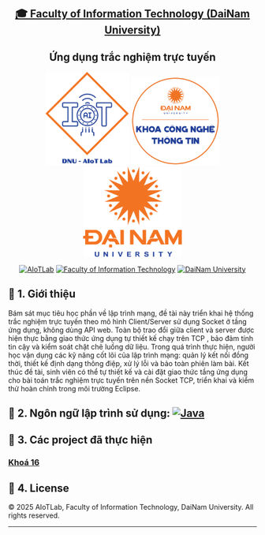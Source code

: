 <h2 align="center">
    <a href="https://dainam.edu.vn/vi/khoa-cong-nghe-thong-tin">
    🎓 Faculty of Information Technology (DaiNam University)
    </a>
</h2>
<h2 align="center">
   Ứng dụng trắc nghiệm trực tuyến
</h2>
<div align="center">
    <p align="center">
        <img src="docs/aiotlab_logo.png" alt="AIoTLab Logo" width="170"/>
        <img src="docs/fitdnu_logo.png" alt="AIoTLab Logo" width="180"/>
        <img src="docs/dnu_logo.png" alt="DaiNam University Logo" width="200"/>
    </p>

[![AIoTLab](https://img.shields.io/badge/AIoTLab-green?style=for-the-badge)](https://www.facebook.com/DNUAIoTLab)
[![Faculty of Information Technology](https://img.shields.io/badge/Faculty%20of%20Information%20Technology-blue?style=for-the-badge)](https://dainam.edu.vn/vi/khoa-cong-nghe-thong-tin)
[![DaiNam University](https://img.shields.io/badge/DaiNam%20University-orange?style=for-the-badge)](https://dainam.edu.vn)

</div>

## 📖 1. Giới thiệu
Bám sát mục tiêu học phần về lập trình mạng, đề tài này triển khai hệ thống trắc nghiệm trực tuyến theo mô hình Client/Server sử dụng Socket ở tầng ứng dụng, không dùng API web. Toàn bộ trao đổi giữa client và server được hiện thực bằng giao thức ứng dụng tự thiết kế chạy trên TCP , bảo đảm tính tin cậy và kiểm soát chặt chẽ luồng dữ liệu.
Trong quá trình thực hiện, người học vận dụng các kỹ năng cốt lõi của lập trình mạng: quản lý kết nối đồng thời, thiết kế định dạng thông điệp, xử lý lỗi và bảo toàn phiên làm bài. Kết thúc đề tài, sinh viên có thể tự thiết kế và cài đặt giao thức tầng ứng dụng cho bài toán trắc nghiệm trực tuyến trên nền Socket TCP, triển khai và kiểm thử hoàn chỉnh trong môi trường Eclipse.

## 🔧 2. Ngôn ngữ lập trình sử dụng: [![Java](https://img.shields.io/badge/Java-007396?style=for-the-badge&logo=java&logoColor=white)](https://www.java.com/)

## 🚀 3. Các project đã thực hiện

### [Khoá 16](./docs/projects/K16/README.md)

## 📝 4. License

© 2025 AIoTLab, Faculty of Information Technology, DaiNam University. All rights reserved.

---